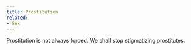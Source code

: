 ```yaml
---
title: Prostitution
related:
- Sex
---
```


Prostitution is not always forced.
We shall stop stigmatizing prostitutes.
